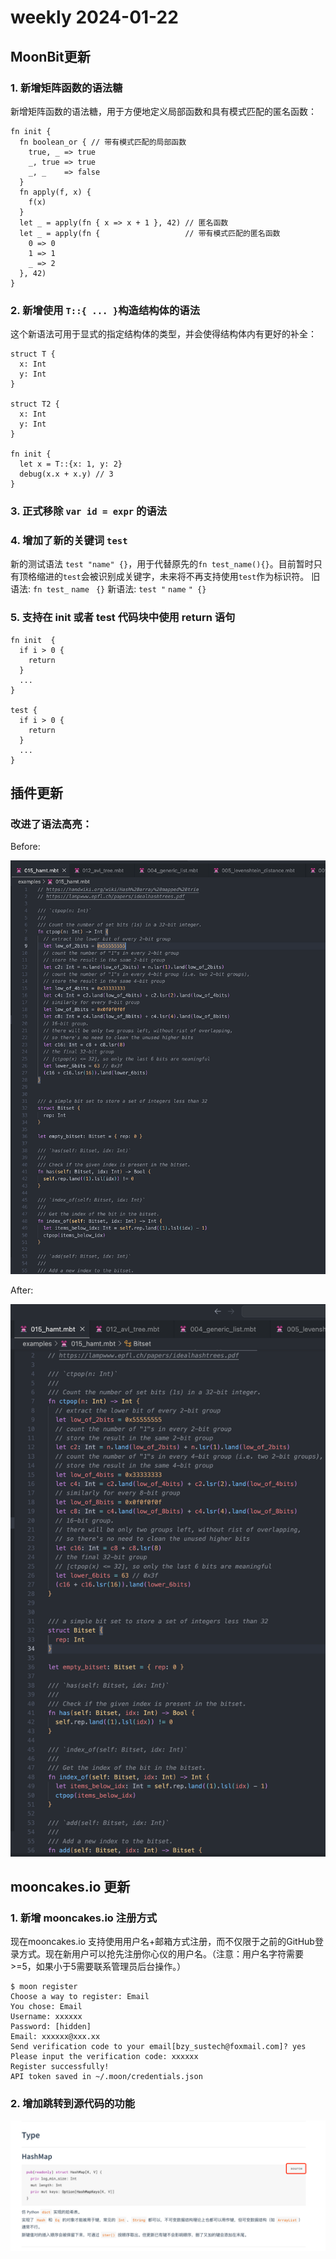 # weekly 2024-01-22
## MoonBit更新

### 1. 新增矩阵函数的语法糖

新增矩阵函数的语法糖，用于方便地定义局部函数和具有模式匹配的匿名函数：

```
fn init {
  fn boolean_or { // 带有模式匹配的局部函数
    true, _ => true
    _, true => true
    _, _    => false
  }
  fn apply(f, x) {
    f(x)
  }
  let _ = apply(fn { x => x + 1 }, 42) // 匿名函数
  let _ = apply(fn {                   // 带有模式匹配的匿名函数
    0 => 0
    1 => 1
    _ => 2
  }, 42)
}
```

### 2. 新增使用 `T::{ ... }`构造结构体的语法

这个新语法可用于显式的指定结构体的类型，并会使得结构体内有更好的补全：

```
struct T {
  x: Int
  y: Int
}

struct T2 {
  x: Int
  y: Int
}

fn init {
  let x = T::{x: 1, y: 2}
  debug(x.x + x.y) // 3
}
```

### 3. 正式移除 `var id = expr` 的语法

### 4. 增加了新的关键词 `test`

新的测试语法 `test "name" {}`，用于代替原先的`fn test_name(){}`。目前暂时只有顶格缩进的`test`会被识别成关键字，未来将不再支持使用`test`作为标识符。
旧语法: `fn test_` `name` ` {}`
新语法: `test "` `name` `" {}`

### 5. 支持在 init 或者 test 代码块中使用 return 语句

```
fn init  {
  if i > 0 {
    return
  }
  ...
}

test {
  if i > 0 {
    return
  }
  ...
}
```

## 插件更新

### 改进了语法高亮：

Before:

![](./syntax-highlight-before.png)

After:

![](./syntax-highlight-after.png)

## mooncakes.io 更新

### 1. 新增 mooncakes.io 注册方式

现在mooncakes.io 支持使用用户名+邮箱方式注册，而不仅限于之前的GitHub登录方式。现在新用户可以抢先注册你心仪的用户名。（注意：用户名字符需要>=5，如果小于5需要联系管理员后台操作。）

```
$ moon register
Choose a way to register: Email
You chose: Email
Username: xxxxxx
Password: [hidden]
Email: xxxxxx@xxx.xx
Send verification code to your email[bzy_sustech@foxmail.com]? yes
Please input the verification code: xxxxxx
Register successfully!
API token saved in ~/.moon/credentials.json
```

### 2. 增加跳转到源代码的功能

![](./goto-src.png)
